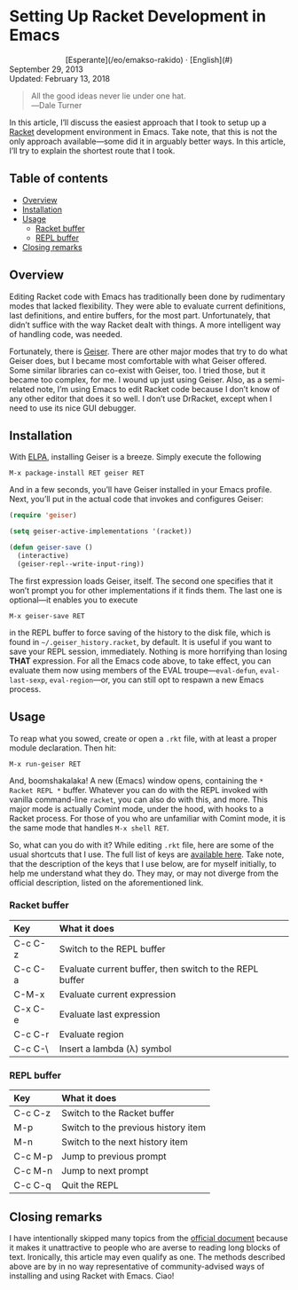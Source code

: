 Setting Up Racket Development in Emacs
======================================

<center>[Esperante](/eo/emakso-rakido) · [English](#)</center>
<div class="center">September 29, 2013</div>
<div class="center">Updated: February 13, 2018</div>

>All the good ideas never lie under one hat.<br>
>―Dale Turner

In this article, I’ll discuss the easiest approach that I took to setup up
a [Racket](https://racket-lang.org) development environment in Emacs. Take note, that this is not
the only approach available—some did it in arguably better ways. In this article, I’ll try to
explain the shortest route that I took.


Table of contents
-----------------

- [Overview](#overview)
- [Installation](#installation)
- [Usage](#usage)
  + [Racket buffer](#racketbuffer)
  + [REPL buffer](#replbuffer)
- [Closing remarks](#closing)


<a name="overview"></a>Overview
-------------------------------

Editing Racket code with Emacs has traditionally been done by rudimentary modes that lacked
flexibility. They were able to evaluate current definitions, last definitions, and entire buffers,
for the most part. Unfortunately, that didn’t suffice with the way Racket dealt with things. A more
intelligent way of handling code, was needed.

Fortunately, there is [Geiser](http://www.nongnu.org/geiser/). There are other major modes that try
to do what Geiser does, but I became most comfortable with what Geiser offered. Some similar
libraries can co-exist with Geiser, too. I tried those, but it became too complex, for me. I wound
up just using Geiser. Also, as a semi-related note, I’m using Emacs to edit Racket code because I
don’t know of any other editor that does it so well. I don’t use DrRacket, except when I need to use
its nice GUI debugger.


<a name="installation"></a>Installation
---------------------------------------

With [ELPA](/en/emacs-tips-2/#elpa), installing Geiser is a breeze. Simply execute the following

    M-x package-install RET geiser RET

And in a few seconds, you’ll have Geiser installed in your Emacs profile. Next, you’ll put in the
actual code that invokes and configures Geiser:

```lisp
(require 'geiser)

(setq geiser-active-implementations '(racket))

(defun geiser-save ()
  (interactive)
  (geiser-repl--write-input-ring))
```

The first expression loads Geiser, itself. The second one specifies that it won’t prompt you for
other implementations if it finds them. The last one is optional—it enables you to execute

    M-x geiser-save RET

in the REPL buffer to force saving of the history to the disk file, which is found in
`~/.geiser_history.racket`, by default. It is useful if you want to save your REPL session,
immediately. Nothing is more horrifying than losing **THAT** expression. For all the Emacs code
above, to take effect, you can evaluate them now using members of the EVAL troupe—`eval-defun`,
`eval-last-sexp`, `eval-region`—or, you can still opt to respawn a new Emacs process.


<a name="usage"></a> Usage
--------------------------

To reap what you sowed, create or open a `.rkt` file, with at least a proper module
declaration. Then hit:

    M-x run-geiser RET

And, boomshakalaka! A new (Emacs) window opens, containing the `* Racket REPL *` buffer. Whatever
you can do with the REPL invoked with vanilla command-line `racket`, you can also do with this, and
more. This major mode is actually Comint mode, under the hood, with hooks to a Racket process. For
those of you who are unfamiliar with Comint mode, it is the same mode that handles `M-x shell RET`.

So, what can you do with it? While editing `.rkt` file, here are some of the usual shortcuts that I
use. The full list of keys are [available here](http://www.nongnu.org/geiser/geiser_5.html#Cheat-sheet).
Take note, that the description of the keys that I use below, are for myself initially, to help me
understand what they do. They may, or may not diverge from the official description, listed on the
aforementioned link.


### <a name="racketbuffer"></a> Racket buffer

| Key     | What it does                                            |
| :------ | :------------------------------------------------------ |
| C-c C-z | Switch to the REPL buffer                               |
| C-c C-a | Evaluate current buffer, then switch to the REPL buffer |
| C-M-x   | Evaluate current expression                             |
| C-x C-e | Evaluate last expression                                |
| C-c C-r | Evaluate region                                         |
| C-c C-\ | Insert a lambda (λ) symbol                              |


### <a name="replbuffer"></a> REPL buffer

| Key     | What it does                        |
| :------ | :---------------------------------- |
| C-c C-z | Switch to the Racket buffer         |
| M-p     | Switch to the previous history item |
| M-n     | Switch to the next history item     |
| C-c M-p | Jump to previous prompt             |
| C-c M-n | Jump to next prompt                 |
| C-c C-q | Quit the REPL                       |


<a name="closing"></a> Closing remarks
--------------------------------------

I have intentionally skipped many topics from the [official document](http://www.nongnu.org/geiser/)
because it makes it unattractive to people who are averse to reading long blocks of text.
Ironically, this article may even qualify as one. The methods described above are by in no way
representative of community-advised ways of installing and using Racket with Emacs. Ciao!
